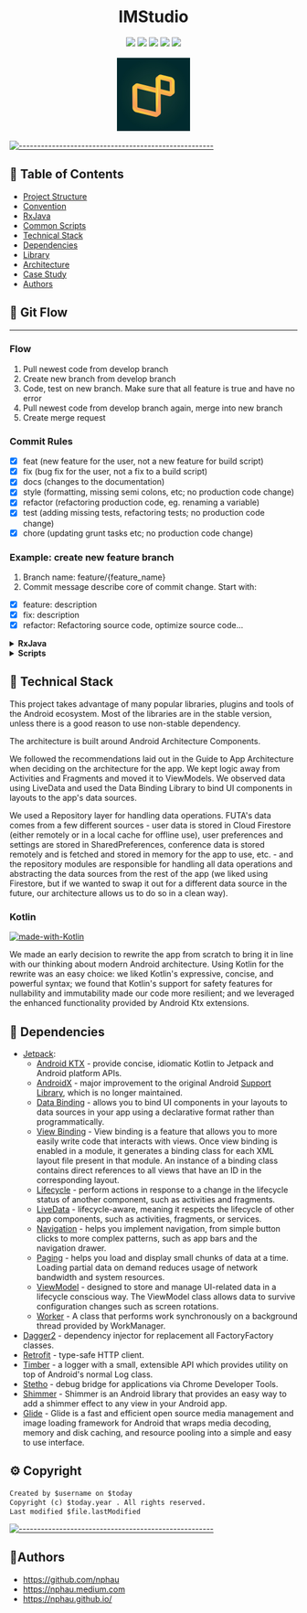 <h1 align="center"> IMStudio </h1>

<p align="center">
<a>
    <img src="https://img.shields.io/badge/kotlin-v1.6.0-blue.svg">
    <img src="https://img.shields.io/badge/gradle-6.5-blueviolet.svg">
    <img src="https://img.shields.io/badge/API-21%2B-blue.svg?style=flat">
    <img src="https://img.shields.io/badge/License-Apache%202.0-success.svg">
    <img src="https://circleci.com/gh/twilio-labs/plugin-rtc.svg?style=svg">
</a>
<br/>
<br/>
    <a href="https://imstudio.medium.com/" target="_blank">
        <img src="logo.png"  width="128" margin="8">
    </a>
</p>

[![-----------------------------------------------------](https://raw.githubusercontent.com/andreasbm/readme/master/assets/lines/colored.png)](#table-of-contents)

## 📖 Table of Contents

- [Project Structure](#project-structure)
- [Convention](#convention)
- [RxJava](#rxjava)
- [Common Scripts](#scripts)
- [Technical Stack](#technical-stack)
- [Dependencies](#dependencies)
- [Library](#library)
- [Architecture](#architecture)
- [Case Study](#case-study)
- [Authors](#authors)

## 🌈 Git Flow

---
### Flow
 1. Pull newest code from develop branch
 2. Create new branch from develop branch
 3. Code, test on new branch. Make sure that all feature is true and have no error
 4. Pull newest code from develop branch again, merge into new branch
 5. Create merge request

### Commit Rules
- [x] feat (new feature for the user, not a new feature for build script)
- [x] fix (bug fix for the user, not a fix to a build script)
- [x] docs (changes to the documentation)
- [x] style (formatting, missing semi colons, etc; no production code change)
- [x] refactor (refactoring production code, eg. renaming a variable)
- [x] test (adding missing tests, refactoring tests; no production code change)
- [x] chore (updating grunt tasks etc; no production code change)
### Example: create new feature branch
1. Branch name: feature/{feature_name}
2. Commit message describe core of commit change. Start with:
- [x] feature: description
- [x] fix: description
- [x] refactor: Refactoring source code, optimize source code...

<details><summary><b>RxJava</b></summary>

### Common UseCase (if you do not know about observable and observer, pleas stop here)

- **Single**: is an asynchronously retrieved: one-shot value
- **Observable**: class that emits a stream of data or events. i.e. a class that can be used to perform some action, and publish the result: streams of data
- **Flowable**: streams of data
- **Observer**: class that receivers the events or data and acts upon it. i.e. a class that waits and watches the Observable, and reacts whenever the Observable publishes results.

### Subject (like above, please stop here)

- **Publish Subject**: It emits all the subsequent items of the source Observable at the time of subscription.
- **Replay Subject**: It emits all the items of the source Observable, regardless of when the subscriber subscribes.
- **Behavior Subject**: It emits the most recently emitted item and all the subsequent items of the source Observable when an observer subscribes to it.
- **Async Subject**: It only emits the last value of the source Observable(and only the last value) only after that source Observable completes.
</details>

<details><summary><b>Scripts</b></summary>

**Clear build folder**

```bash
    find . -name build -exec rm -rf {} \;
```
```bash
    find . -name build -exec rm -r "{}" \;
```
Gradle
```gradle
task clean(type: Delete) {
    delete rootProject.buildDir
}
```

**Remove all DS_Store**

```bash
    find . -name '.DS_Store' -type f -delete
```

```bash
    find . -name ".DS_Store" -type d -exec rm -r "{}" \;
```

```bash
    find . -name ".hprof" -type d -exec rm -r "{}" \;
```

**Remove all iml**

```bash
    find . -name '.iml' -type f -delete
```

**Clear cache**

```bash
    git rm -r --cached .idea | git rm -r --cached *.iml
```

**Dependencies**

```bash
    ./gradlew -q dependencies [module]:dependencies
```

**Pull with rebase default**

```bash
    git config --global pull.rebase true
```

</details>

## 🌈 Technical Stack

This project takes advantage of many popular libraries, plugins and tools of the Android ecosystem. Most of the libraries are in the stable version, unless there is a good reason to use non-stable dependency.

The architecture is built around Android Architecture Components.

We followed the recommendations laid out in the Guide to App Architecture when deciding on the architecture for the app. We kept logic away from Activities and Fragments and moved it to ViewModels. We observed data using LiveData and used the Data Binding Library to bind UI components in layouts to the app's data sources.

We used a Repository layer for handling data operations. FUTA's data comes from a few different sources - user data is stored in Cloud Firestore (either remotely or in a local cache for offline use), user preferences and settings are stored in SharedPreferences, conference data is stored remotely and is fetched and stored in memory for the app to use, etc. - and the repository modules are responsible for handling all data operations and abstracting the data sources from the rest of the app (we liked using Firestore, but if we wanted to swap it out for a different data source in the future, our architecture allows us to do so in a clean way).

### Kotlin

[![made-with-Kotlin](https://img.shields.io/badge/Made%20with-Kotlin.v1.6.0-1f425f.svg)](https://kotlinlang.org/)

We made an early decision to rewrite the app from scratch to bring it in line with our thinking about modern Android architecture. Using Kotlin for the rewrite was an easy choice: we liked Kotlin's expressive, concise, and powerful syntax; we found that Kotlin's support for safety features for nullability and immutability made our code more resilient; and we leveraged the enhanced functionality provided by Android Ktx extensions.

## 🎨 Dependencies

- [Jetpack](https://developer.android.com/jetpack):
  - [Android KTX](https://developer.android.com/kotlin/ktx.html) - provide concise, idiomatic Kotlin to Jetpack and Android platform APIs.
  - [AndroidX](https://developer.android.com/jetpack/androidx) - major improvement to the original Android [Support Library](https://developer.android.com/topic/libraries/support-library/index), which is no longer maintained.
  - [Data Binding](https://developer.android.com/topic/libraries/data-binding/) - allows you to bind UI components in your layouts to data sources in your app using a declarative format rather than programmatically.
  - [View Binding](https://developer.android.com/topic/libraries/view-binding/) - View binding is a feature that allows you to more easily write code that interacts with views. Once view binding is enabled in a module, it generates a binding class for each XML layout file present in that module. An instance of a binding class contains direct references to all views that have an ID in the corresponding layout.
  - [Lifecycle](https://developer.android.com/topic/libraries/architecture/lifecycle) - perform actions in response to a change in the lifecycle status of another component, such as activities and fragments.
  - [LiveData](https://developer.android.com/topic/libraries/architecture/livedata) - lifecycle-aware, meaning it respects the lifecycle of other app components, such as activities, fragments, or services.
  - [Navigation](https://developer.android.com/guide/navigation/) - helps you implement navigation, from simple button clicks to more complex patterns, such as app bars and the navigation drawer.
  - [Paging](https://developer.android.com/topic/libraries/architecture/paging/) - helps you load and display small chunks of data at a time. Loading partial data on demand reduces usage of network bandwidth and system resources.
  - [ViewModel](https://developer.android.com/topic/libraries/architecture/viewmodel) - designed to store and manage UI-related data in a lifecycle conscious way. The ViewModel class allows data to survive configuration changes such as screen rotations.
  - [Worker](https://developer.android.com/reference/androidx/work/Worker) - A class that performs work synchronously on a background thread provided by WorkManager.
- [Dagger2](https://dagger.dev/) - dependency injector for replacement all FactoryFactory classes.
- [Retrofit](https://square.github.io/retrofit/) - type-safe HTTP client.
- [Timber](https://github.com/JakeWharton/timber) - a logger with a small, extensible API which provides utility on top of Android's normal Log class.
- [Stetho](http://facebook.github.io/stetho/) - debug bridge for applications via Chrome Developer Tools.
- [Shimmer](https://github.com/facebook/shimmer-android) - Shimmer is an Android library that provides an easy way to add a shimmer effect to any view in your Android app.
- [Glide](https://github.com/bumptech/glide) - Glide is a fast and efficient open source media management and image loading framework for Android that wraps media decoding, memory and disk caching, and resource pooling into a simple and easy to use interface.

## ⚙️ Copyright
```
Created by $username on $today
Copyright (c) $today.year . All rights reserved.
Last modified $file.lastModified
```


[![-----------------------------------------------------](https://raw.githubusercontent.com/andreasbm/readme/master/assets/lines/colored.png)](#table-of-contents)

## 🚀Authors
- https://github.com/nphau
- https://nphau.medium.com
- https://nphau.github.io/